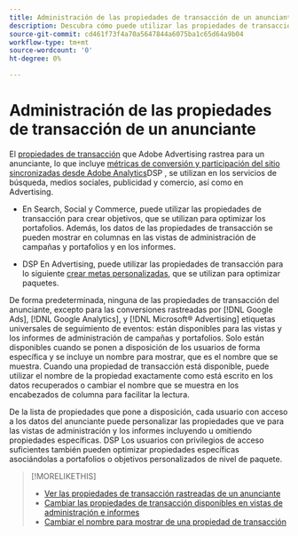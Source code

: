 ```yaml
---
title: Administración de las propiedades de transacción de un anunciante
description: Descubra cómo puede utilizar las propiedades de transacción que Adobe Advertising rastrea para un anunciante.
source-git-commit: cd461f73f4a70a5647844a6075ba1c65d64a9b04
workflow-type: tm+mt
source-wordcount: '0'
ht-degree: 0%

---
```


# Administración de las propiedades de transacción de un anunciante

El [propiedades de transacción](/help/search-social-commerce/glossary.md#s-t) que Adobe Advertising rastrea para un anunciante, lo que incluye [métricas de conversión y participación del sitio sincronizadas desde Adobe Analytics](/help/integrations/analytics/analytics-data-in-advertising.md)DSP , se utilizan en los servicios de búsqueda, medios sociales, publicidad y comercio, así como en Advertising.

* En Search, Social y Commerce, puede utilizar las propiedades de transacción para crear objetivos, que se utilizan para optimizar los portafolios. Además, los datos de las propiedades de transacción se pueden mostrar en columnas en las vistas de administración de campañas y portafolios y en los informes.

* DSP En Advertising, puede utilizar las propiedades de transacción para lo siguiente [crear metas personalizadas](/help/dsp/optimization/custom-goal-create.md), que se utilizan para optimizar paquetes.

De forma predeterminada, ninguna de las propiedades de transacción del anunciante, excepto para las conversiones rastreadas por [!DNL Google Ads], [!DNL Google Analytics], y [!DNL Microsoft® Advertising] etiquetas universales de seguimiento de eventos: están disponibles para las vistas y los informes de administración de campañas y portafolios. Solo están disponibles cuando se ponen a disposición de los usuarios de forma específica y se incluye un nombre para mostrar, que es el nombre que se muestra. Cuando una propiedad de transacción está disponible, puede utilizar el nombre de la propiedad exactamente como está escrito en los datos recuperados o cambiar el nombre que se muestra en los encabezados de columna para facilitar la lectura.

De la lista de propiedades que pone a disposición, cada usuario con acceso a los datos del anunciante puede personalizar las propiedades que ve para las vistas de administración y los informes incluyendo u omitiendo propiedades específicas. DSP Los usuarios con privilegios de acceso suficientes también pueden optimizar propiedades específicas asociándolas a portafolios o objetivos personalizados de nivel de paquete.

>[!MORELIKETHIS]
>
>* [Ver las propiedades de transacción rastreadas de un anunciante](transaction-property-view-tracked.md)
>* [Cambiar las propiedades de transacción disponibles en vistas de administración e informes](transaction-property-edit-available.md)
>* [Cambiar el nombre para mostrar de una propiedad de transacción](transaction-property-edit-display-name.md)

